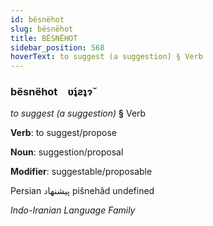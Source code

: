 ```yaml
---
id: bësnëhot
slug: bësnëhot
title: BËSNËHOT
sidebar_position: 568
hoverText: to suggest (a suggestion) § Verb
---
```


### bësnëhot&emsp;<span kind="abugida">ʋ́ʇƨʇɂ̆</span>

*to suggest (a suggestion)* **§** Verb

**Verb**: to suggest/propose

**Noun**: suggestion/proposal

**Modifier**: suggestable/proposable

Persian پیشنهاد pišnehâd undefined

*Indo-Iranian Language Family*